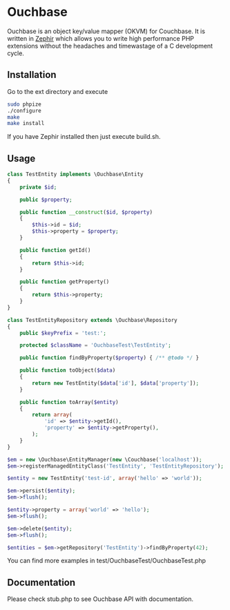 Ouchbase
========

Ouchbase is an object key/value mapper (OKVM) for Couchbase. It is written in [Zephir](https://github.com/phalcon/zephir) which allows you to write high performance PHP extensions without the headaches and timewastage of a C development cycle.

Installation
------------
Go to the ext directory and execute
```bash
sudo phpize
./configure
make
make install
```
If you have Zephir installed then just execute build.sh.

Usage
-----
```php
class TestEntity implements \Ouchbase\Entity
{
    private $id;

    public $property;

    public function __construct($id, $property)
    {
        $this->id = $id;
        $this->property = $property;
    }

    public function getId()
    {
        return $this->id;
    }

    public function getProperty()
    {
        return $this->property;
    }
}

class TestEntityRepository extends \Ouchbase\Repository
{
    public $keyPrefix = 'test:';

    protected $className = 'OuchbaseTest\TestEntity';

    public function findByProperty($property) { /** @todo */ }

    public function toObject($data)
    {
        return new TestEntity($data['id'], $data['property']);
    }

    public function toArray($entity)
    {
        return array(
            'id' => $entity->getId(),
            'property' => $entity->getProperty(),
        );
    }
}

$em = new \Ouchbase\EntityManager(new \Couchbase('localhost'));
$em->registerManagedEntityClass('TestEntity', 'TestEntityRepository');

$entity = new TestEntity('test-id', array('hello' => 'world'));

$em->persist($entity);
$em->flush();

$entity->property = array('world' => 'hello');
$em->flush();

$em->delete($entity);
$em->flush();

$entities = $em->getRepository('TestEntity')->findByProperty(42);
```

You can find more examples in test/OuchbaseTest/OuchbaseTest.php

Documentation
-------------
Please check stub.php to see Ouchbase API with documentation.
